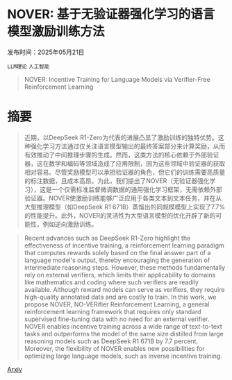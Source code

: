 # NOVER: 基于无验证器强化学习的语言模型激励训练方法

发布时间：2025年05月21日

`LLM理论` `人工智能`

> NOVER: Incentive Training for Language Models via Verifier-Free Reinforcement Learning

# 摘要

> 近期，以DeepSeek R1-Zero为代表的进展凸显了激励训练的独特优势。这种强化学习方法通过仅关注语言模型输出的最终答案部分来计算奖励，从而有效推动了中间推理步骤的生成。然而，这类方法的核心依赖于外部验证器，这在数学和编码等领域造成了应用限制，因为这些领域中验证器的获取相对容易。尽管奖励模型可以承担验证器的角色，但它们的训练需要高质量的标注数据，且成本高昂。为此，我们提出了NOVER（无验证器强化学习），这是一个仅需标准监督微调数据的通用强化学习框架，无需依赖外部验证器。NOVER使激励训练能够广泛应用于各类文本到文本任务，并在从大型推理模型（如DeepSeek R1 671B）蒸馏出的同规模模型上实现了7.7%的性能提升。此外，NOVER的灵活性为大型语言模型的优化开辟了新的可能性，例如逆向激励训练。

> Recent advances such as DeepSeek R1-Zero highlight the effectiveness of incentive training, a reinforcement learning paradigm that computes rewards solely based on the final answer part of a language model's output, thereby encouraging the generation of intermediate reasoning steps. However, these methods fundamentally rely on external verifiers, which limits their applicability to domains like mathematics and coding where such verifiers are readily available. Although reward models can serve as verifiers, they require high-quality annotated data and are costly to train. In this work, we propose NOVER, NO-VERifier Reinforcement Learning, a general reinforcement learning framework that requires only standard supervised fine-tuning data with no need for an external verifier. NOVER enables incentive training across a wide range of text-to-text tasks and outperforms the model of the same size distilled from large reasoning models such as DeepSeek R1 671B by 7.7 percent. Moreover, the flexibility of NOVER enables new possibilities for optimizing large language models, such as inverse incentive training.

[Arxiv](https://arxiv.org/abs/2505.16022)